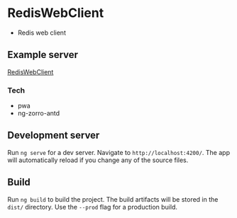 # RedisWebClient

- Redis web client

## Example server

<a href='https://redis-web-client.surge.sh' target="__blank">RedisWebClient</a>

### Tech
- pwa
- ng-zorro-antd

## Development server

Run `ng serve` for a dev server. Navigate to `http://localhost:4200/`. The app will automatically reload if you change any of the source files.

## Build

Run `ng build` to build the project. The build artifacts will be stored in the `dist/` directory. Use the `--prod` flag for a production build.
